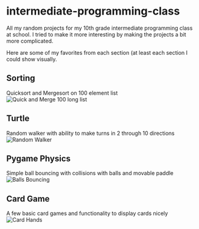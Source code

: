 # intermediate-programming-class
All my random projects for my 10th grade intermediate programming class at school. I tried to make it more interesting by making the projects a bit more complicated.

Here are some of my favorites from each section (at least each section I could show visually.

## Sorting
Quicksort and Mergesort on 100 element list
![Quick and Merge 100 long list](https://github.com/michael-lesirge/intermediate-programming-class/assets/100492377/383f2dd2-ad0f-4029-8c64-b0f5b3bf38fc)

## Turtle
Random walker with ability to make turns in 2 through 10 directions 
![Random Walker](https://github.com/michael-lesirge/intermediate-programming-class/assets/100492377/29f6eb11-581a-4c1e-b2e9-c625b94642f5)

## Pygame Physics
Simple ball bouncing with collisions with balls and movable paddle
![Balls Bouncing](https://github.com/michael-lesirge/intermediate-programming-class/assets/100492377/2349ff71-d97f-4015-8cc8-e2aeadac33a9)

## Card Game
A few basic card games and functionality to display cards nicely
![Card Hands](https://github.com/michael-lesirge/intermediate-programming-class/assets/100492377/4db8cb19-5511-4e45-9f51-72177598d03a)
